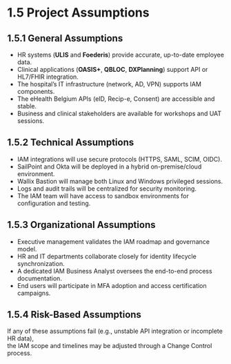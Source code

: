 # 1.5 Project Assumptions

## 1.5.1 General Assumptions
- HR systems (**ULIS** and **Foederis**) provide accurate, up-to-date employee data.
- Clinical applications (**OASIS+**, **QBLOC**, **DXPlanning**) support API or HL7/FHIR integration.
- The hospital’s IT infrastructure (network, AD, VPN) supports IAM components.
- The eHealth Belgium APIs (eID, Recip-e, Consent) are accessible and stable.
- Business and clinical stakeholders are available for workshops and UAT sessions.

## 1.5.2 Technical Assumptions
- IAM integrations will use secure protocols (HTTPS, SAML, SCIM, OIDC).
- SailPoint and Okta will be deployed in a hybrid on-premise/cloud environment.
- Wallix Bastion will manage both Linux and Windows privileged sessions.
- Logs and audit trails will be centralized for security monitoring.
- The IAM team will have access to sandbox environments for configuration and testing.

## 1.5.3 Organizational Assumptions
- Executive management validates the IAM roadmap and governance model.
- HR and IT departments collaborate closely for identity lifecycle synchronization.
- A dedicated IAM Business Analyst oversees the end-to-end process documentation.
- End users will participate in MFA adoption and access certification campaigns.

## 1.5.4 Risk-Based Assumptions
If any of these assumptions fail (e.g., unstable API integration or incomplete HR data),  
the IAM scope and timelines may be adjusted through a Change Control process.

